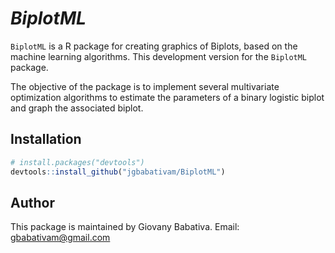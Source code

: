 # *BiplotML*

`BiplotML` is a R package for creating graphics of Biplots, based on the machine learning algorithms. This development version for the `BiplotML` package. 

The objective of the package is to implement several multivariate optimization algorithms to estimate the parameters of a binary logistic biplot and graph the associated biplot.

## Installation

``` r
# install.packages("devtools")
devtools::install_github("jgbabativam/BiplotML")
```

## Author

This package is maintained by Giovany Babativa. Email: gbabativam@gmail.com
